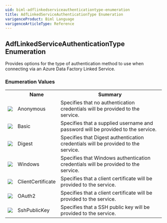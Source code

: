 ```yaml
---
uid: biml-adflinkedserviceauthenticationtype-enumeration
title: AdfLinkedServiceAuthenticationType Enumeration
varigenceProduct: Biml Language
varigenceArticleType: Reference
---
```


## AdfLinkedServiceAuthenticationType Enumeration<div class="LanguageSummary"><div class ="SummaryItem">Provides options for the type of authentication method to use when connecting via an Azure Data Factory Linked Service.</div></div><div class="EnumValueGroup">### Enumeration Values<table id="EnumValue" class="MemberList"><tbody><tr><th class="MemberTypeIconColumnHeader">&nbsp;</th><th class="MemberNameColumnHeader">Name</th><th class="MemberSummaryColumnHeader">Summary</th></tr><tr class="cd0"><td align="center" class="MemberTypeIcon"><img src="enumValue.png"></img></td><td class="MemberName">Anonymous</td><td class="MemberSummary"><div class ="SummaryItem">Specifies that no authentication credentials will be provided to the service.</div></td></tr><tr class="cd1"><td align="center" class="MemberTypeIcon"><img src="enumValue.png"></img></td><td class="MemberName">Basic</td><td class="MemberSummary"><div class ="SummaryItem">Specifies that a supplied username and password will be provided to the service.</div></td></tr><tr class="cd0"><td align="center" class="MemberTypeIcon"><img src="enumValue.png"></img></td><td class="MemberName">Digest</td><td class="MemberSummary"><div class ="SummaryItem">Specifies that Digest authentication credentials will be provided to the service.</div></td></tr><tr class="cd1"><td align="center" class="MemberTypeIcon"><img src="enumValue.png"></img></td><td class="MemberName">Windows</td><td class="MemberSummary"><div class ="SummaryItem">Specifies that Windows authentication credentials will be provided to the service.</div></td></tr><tr class="cd0"><td align="center" class="MemberTypeIcon"><img src="enumValue.png"></img></td><td class="MemberName">ClientCertificate</td><td class="MemberSummary"><div class ="SummaryItem">Specifies that a client certificate will be provided to the service.</div></td></tr><tr class="cd1"><td align="center" class="MemberTypeIcon"><img src="enumValue.png"></img></td><td class="MemberName">OAuth2</td><td class="MemberSummary"><div class ="SummaryItem">Specifies that a client certificate will be provided to the service.</div></td></tr><tr class="cd0"><td align="center" class="MemberTypeIcon"><img src="enumValue.png"></img></td><td class="MemberName">SshPublicKey</td><td class="MemberSummary"><div class ="SummaryItem">Specifies that a SSH public key will be provided to the service.</div></td></tr></tbody></table></div>